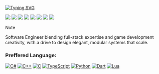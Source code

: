 [![Typing SVG](https://readme-typing-svg.herokuapp.com?font=Fira+Code&weight=1000&size=27&duration=3000&pause=500&color=87DAF7&vCenter=true&random=false&width=500&lines=Software+Engineer;Hello+I'm+Khesir+👋)](https://git.io/typing-svg)



<p>
  <img src="https://komarev.com/ghpvc/?username=khesir"/> 
  <img src="https://img.shields.io/badge/ - -blue" />
    <img src="https://img.shields.io/badge/ - -blue" />
  <img src="https://img.shields.io/badge/ - -blue" />
  <img src="https://img.shields.io/badge/ - -blue" />
  <img src="https://img.shields.io/badge/ - -blue" />
  <img src="https://img.shields.io/badge/ - -blue" />
  <img src="https://img.shields.io/badge/ - -blue" />

</p>

> [!NOTE]
> Software Engineer blending full-stack expertise and game development creativity, with a drive to design elegant, modular systems that scale.
> 

### Preffered Language: <br>
[![C#](https://custom-icon-badges.demolab.com/badge/C%23-%23239120.svg?logo=cshrp&logoColor=white)](#) [![C++](https://img.shields.io/badge/C++-%2300599C.svg?logo=c%2B%2B&logoColor=white)](#) [![C](https://img.shields.io/badge/C-00599C?logo=c&logoColor=white)](#)  [![TypeScript](https://img.shields.io/badge/TypeScript-3178C6?logo=typescript&logoColor=fff)](#) [![Python](https://img.shields.io/badge/Python-3776AB?logo=python&logoColor=fff)](#) [![Dart](https://img.shields.io/badge/Dart-%230175C2.svg?logo=dart&logoColor=white)](#)  [![Lua](https://img.shields.io/badge/Lua-%232C2D72.svg?logo=lua&logoColor=white)](#)
